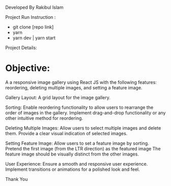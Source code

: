Developed By Rakibul Islam

Project Run Instruction : 
- git clone [repo link]
- yarn 
- yarn dev | yarn start 

Project Details: 

# Objective:
A a responsive image gallery using React JS with the following features: reordering, deleting multiple images, and setting a feature image.

Gallery Layout: A grid layout for the image gallery.

Sorting: Enable reordering functionality to allow users to rearrange the order of images in the gallery.
Implement drag-and-drop functionality or any other intuitive method for reordering.

Deleting Multiple Images: Allow users to select multiple images and delete them.
Provide a clear visual indication of selected images.

Setting Feature Image: Allow users to set a feature image by sorting.
Pretend the first image (from the LTR direction) as the featured image
The feature image should be visually distinct from the other images.

User Experience: Ensure a smooth and responsive user experience. Implement transitions or animations for a polished look and feel.

Thank You